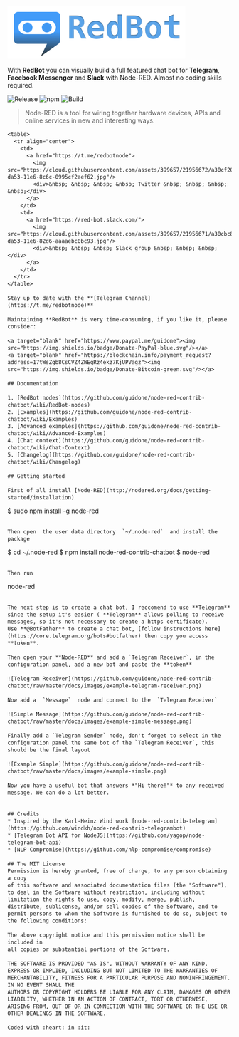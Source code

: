 ![RedBot](https://github.com/guidone/node-red-contrib-chatbot/raw/master/docs/logo/RedBot_logo_small.png)

With **RedBot** you can visually build a full featured chat bot for **Telegram**, **Facebook Messenger** and **Slack** with Node-RED. ~~Almost~~ no coding skills required.

![Release](https://img.shields.io/npm/v/node-red-contrib-chatbot.svg)
![npm](https://img.shields.io/npm/dm/node-red-contrib-chatbot.svg)
![Build](https://travis-ci.org/guidone/node-red-contrib-chatbot.svg?branch=master)

> Node-RED is a tool for wiring together hardware devices, APIs and online services in new and interesting ways.

```
<table>
  <tr align="center">
    <td>
      <a href="https://t.me/redbotnode">
        <img src="https://cloud.githubusercontent.com/assets/399657/21956672/a30cf206-da53-11e6-8c6c-0995cf2aef62.jpg"/>
        <div>&nbsp; &nbsp; &nbsp; &nbsp; Twitter &nbsp; &nbsp; &nbsp;  &nbsp;</div>
      </a>
    </td>
    <td>
      <a href="https://red-bot.slack.com/">
        <img src="https://cloud.githubusercontent.com/assets/399657/21956671/a30cbc82-da53-11e6-82d6-aaaaebc0bc93.jpg"/>
        <div>&nbsp; &nbsp; &nbsp; Slack group &nbsp; &nbsp; &nbsp; </div>
      </a>
    </td>
  </tr>
</table>

Stay up to date with the **[Telegram Channel](https://t.me/redbotnode)**

Maintaining **RedBot** is very time-consuming, if you like it, please consider:

<a target="blank" href="https://www.paypal.me/guidone"><img src="https://img.shields.io/badge/Donate-PayPal-blue.svg"/></a>
<a target="blank" href="https://blockchain.info/payment_request?address=17tWsZgb8CsCVZ4ZWEqRz4ekz7KjUPVagz"><img src="https://img.shields.io/badge/Donate-Bitcoin-green.svg"/></a>

## Documentation

1. [RedBot nodes](https://github.com/guidone/node-red-contrib-chatbot/wiki/RedBot-nodes)
2. [Examples](https://github.com/guidone/node-red-contrib-chatbot/wiki/Examples)
3. [Advanced examples](https://github.com/guidone/node-red-contrib-chatbot/wiki/Advanced-Examples)
4. [Chat context](https://github.com/guidone/node-red-contrib-chatbot/wiki/Chat-Context)
5. [Changelog](https://github.com/guidone/node-red-contrib-chatbot/wiki/Changelog)

## Getting started

First of all install [Node-RED](http://nodered.org/docs/getting-started/installation)

```
$ sudo npm install -g node-red
```

Then open  the user data directory  `~/.node-red`  and install the package

```
$ cd ~/.node-red
$ npm install node-red-contrib-chatbot
$ node-red
```

Then run

```
node-red
```

The next step is to create a chat bot, I reccomend to use **Telegram** since the setup it's easier ( **Telegram** allows polling to receive messages, so it's not necessary to create a https certificate).
Use **@BotFather** to create a chat bot, [follow instructions here](https://core.telegram.org/bots#botfather) then copy you access **token**.

Then open your **Node-RED** and add a `Telegram Receiver`, in the configuration panel, add a new bot and paste the **token**

![Telegram Receiver](https://github.com/guidone/node-red-contrib-chatbot/raw/master/docs/images/example-telegram-receiver.png)

Now add a  `Message`  node and connect to the  `Telegram Receiver`

![Simple Message](https://github.com/guidone/node-red-contrib-chatbot/raw/master/docs/images/example-simple-message.png)

Finally add a `Telegram Sender` node, don't forget to select in the configuration panel the same bot of the `Telegram Receiver`, this should be the final layout

![Example Simple](https://github.com/guidone/node-red-contrib-chatbot/raw/master/docs/images/example-simple.png)

Now you have a useful bot that answers *"Hi there!"* to any received message. We can do a lot better.


## Credits
* Inspired by the Karl-Heinz Wind work [node-red-contrib-telegram](https://github.com/windkh/node-red-contrib-telegrambot)
* [Telegram Bot API for NodeJS](https://github.com/yagop/node-telegram-bot-api)
* [NLP Compromise](https://github.com/nlp-compromise/compromise)

## The MIT License
Permission is hereby granted, free of charge, to any person obtaining a copy
of this software and associated documentation files (the "Software"), to deal in the Software without restriction, including without limitation the rights to use, copy, modify, merge, publish, distribute, sublicense, and/or sell copies of the Software, and to permit persons to whom the Software is furnished to do so, subject to the following conditions:

The above copyright notice and this permission notice shall be included in
all copies or substantial portions of the Software.

THE SOFTWARE IS PROVIDED "AS IS", WITHOUT WARRANTY OF ANY KIND, EXPRESS OR IMPLIED, INCLUDING BUT NOT LIMITED TO THE WARRANTIES OF MERCHANTABILITY, FITNESS FOR A PARTICULAR PURPOSE AND NONINFRINGEMENT. IN NO EVENT SHALL THE
AUTHORS OR COPYRIGHT HOLDERS BE LIABLE FOR ANY CLAIM, DAMAGES OR OTHER LIABILITY, WHETHER IN AN ACTION OF CONTRACT, TORT OR OTHERWISE, ARISING FROM, OUT OF OR IN CONNECTION WITH THE SOFTWARE OR THE USE OR OTHER DEALINGS IN THE SOFTWARE.

Coded with :heart: in :it:


